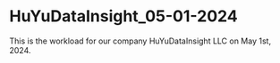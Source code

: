 # HuYuDataInsight_05-01-2024
This is the workload for our company HuYuDataInsight LLC on May 1st, 2024.
